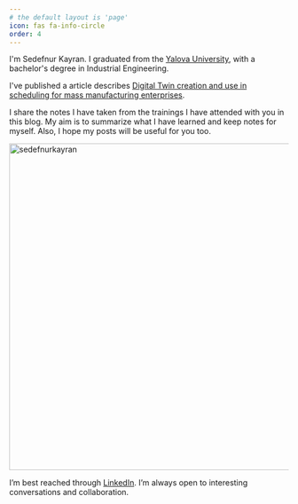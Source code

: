```yaml
---
# the default layout is 'page'
icon: fas fa-info-circle
order: 4
---
```


I'm Sedefnur Kayran. I graduated from the [Yalova University](https://www.yalova.edu.tr/), with a bachelor's degree in Industrial Engineering.

I've published a article describes [Digital Twin creation and use in scheduling for mass manufacturing enterprises](https://dergipark.org.tr/tr/pub/jeps/issue/70655/1068970).

I share the notes I have taken from the trainings I have attended with you in this blog. My aim is to summarize what I have learned and keep notes for myself. Also, I hope my posts will be useful for you too.

<!-- ![sedefnurkayran](/assets/img/personal/sedefnurkayran.png){: width="700" height="400" }
_Me at the Petra, Jordan [Petra](https://tr.wikipedia.org/wiki/Petra)_ -->

<img src="/assets/img/personal/sedefnurkayran.png" alt="sedefnurkayran" width="972" height="589">


I’m best reached through [LinkedIn](https://www.linkedin.com/in/sedefnurkayran/). I’m always open to interesting conversations and collaboration. 
